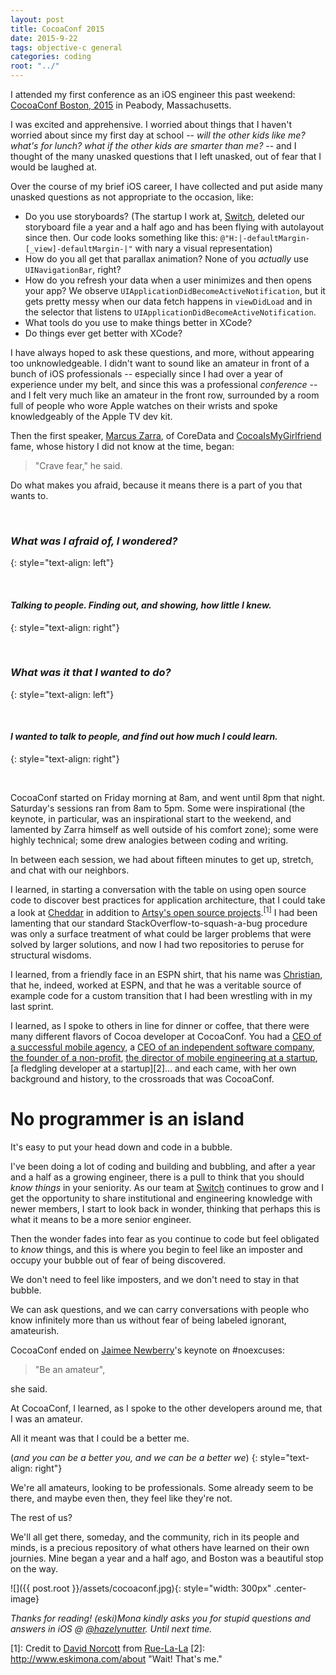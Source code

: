 ```yaml
---
layout: post
title: CocoaConf 2015
date: 2015-9-22
tags: objective-c general
categories: coding
root: "../"
---
```


I attended my first conference as an iOS engineer this past weekend: [CocoaConf Boston, 2015](http://cocoaconf.com/boston-2015/home) in Peabody, Massachusetts.

<!--more-->

I was excited and apprehensive. I worried about things that I haven't worried about since my first day at school -- _will the other kids like me? what's for lunch? what if the other kids are smarter than me?_ -- and I thought of the many unasked questions that I left unasked, out of fear that I would be laughed at. 

Over the course of my brief iOS career, I have collected and put aside many unasked questions as not appropriate to the occasion, like: 

* Do you use storyboards? (The startup I work at, [Switch](http://switchapp.com), deleted our storyboard file a year and a half ago and has been flying with autolayout since then. Our code looks something like this: `@"H:|-defaultMargin-[_view]-defaultMargin-|"` with nary a visual representation)
* How do you all get that parallax animation? None of you _actually_ use `UINavigationBar`, right?
* How do you refresh your data when a user minimizes and then opens your app? We observe `UIApplicationDidBecomeActiveNotification`, but it gets pretty messy when our data fetch happens in `viewDidLoad` and in the selector that listens to `UIApplicationDidBecomeActiveNotification`.
* What tools do you use to make things better in XCode?
* Do things ever get better with XCode?

I have always hoped to ask these questions, and more, without appearing too unknowledgeable. I didn't want to sound like an amateur in front of a bunch of iOS professionals -- especially since I had over a year of experience under my belt, and since this was a professional _conference_ -- and I felt very much like an amateur in the front row, surrounded by a room full of people who wore Apple watches on their wrists and spoke knowledgeably of the Apple TV dev kit.

Then the first speaker, [Marcus Zarra](https://twitter.com/mzarra), of CoreData and [CocoaIsMyGirlfriend](http://www.cimgf.com/) fame, whose history I did not know at the time, began:

> "Crave fear,"
he said.

Do what makes you afraid, because it means there is a part of you that wants to.

<br>

### _What was I afraid of, I wondered?_
{: style="text-align: left"}

<br>

#### _Talking to people. Finding out, and showing, how little I knew._
{: style="text-align: right"}

<br>

### _What was it that I wanted to do?_
{: style="text-align: left"}

<br>

#### _I wanted to talk to people, and find out how much I could learn._
{: style="text-align: right"}

<br>

CocoaConf started on Friday morning at 8am, and went until 8pm that night. Saturday's sessions ran from 8am to 5pm. Some were inspirational (the keynote, in particular, was an inspirational start to the weekend, and lamented by Zarra himself as well outside of his comfort zone); some were highly technical; some drew analogies between coding and writing.

In between each session, we had about fifteen minutes to get up, stretch, and chat with our neighbors. 

I learned, in starting a conversation with the table on using open source code to discover best practices for application architecture, that I could take a look at [Cheddar](https://github.com/nothingmagical/cheddar-ios) in addition to [Artsy's open source projects](https://github.com/artsy).<sup>[1]</sup> I had been lamenting that our standard StackOverflow-to-squash-a-bug procedure was only a surface treatment of what could be larger problems that were solved by larger solutions, and now I had two repositories to peruse for structural wisdoms.

I learned, from a friendly face in an ESPN shirt, that his name was [Christian](https://twitter.com/Chris_Allgood), that he, indeed, worked at ESPN, and that he was a veritable source of example code for a custom transition that I had been wrestling with in my last sprint.

I learned, as I spoke to others in line for dinner or coffee, that there were many different flavors of Cocoa developer at CocoaConf. You had a [CEO of a successful mobile agency](https://twitter.com/graiz), a [CEO of an independent software company](https://twitter.com/siegel), [the founder of a non-profit](https://twitter.com/macgenie), [the director of mobile engineering at a startup](https://twitter.com/designatednerd), [a fledgling developer at a startup][2]... and each came, with her own background and history, to the crossroads that was CocoaConf. 

# No programmer is an island

It's easy to put your head down and code in a bubble.

I've been doing a lot of coding and building and bubbling, and after a year and a half as a growing engineer, there is a pull to think that you should _know things_ in your seniority. As our team at [Switch](https://www.switchapp.com) continues to grow and I get the opportunity to share institutional and engineering knowledge with newer members, I start to look back in wonder, thinking that perhaps this is what it means to be a more senior engineer. 

Then the wonder fades into fear as you continue to code but feel obligated to _know_ things, and this is where you begin to feel like an imposter and occupy your bubble out of fear of being discovered.

We don't need to feel like imposters, and we don't need to stay in that bubble.

We can ask questions, and we can carry conversations with people who know infinitely more than us without fear of being labeled ignorant, amateurish.

CocoaConf ended on [Jaimee Newberry](https://twitter.com/jaimeejaimee)'s keynote on #noexcuses:

>"Be an amateur",

she said.

At CocoaConf, I learned, as I spoke to the other developers around me, that I was an amateur.

All it meant was that I could be a better me.

(_and you can be a better you, and we can be a better we_)
{: style="text-align: right"}

We're all amateurs, looking to be professionals. Some already seem to be there, and maybe even then, they feel like they're not. 

The rest of us? 

We'll all get there, someday, and the community, rich in its people and minds, is a precious repository of what others have learned on their own journies. Mine began a year and a half ago, and Boston was a beautiful stop on the way.

![]({{ post.root }}/assets/cocoaconf.jpg){: style="width: 300px" .center-image}

_Thanks for reading! (eski)Mona kindly asks you for stupid questions and answers in iOS @ [@hazelynutter](http://www.twitter.com/hazelynutter). Until next time._

[1]: Credit to [David Norcott](https://twitter.com/DavidNorcott) from [Rue-La-La](https://www.ruelala.com)
[2]: http://www.eskimona.com/about "Wait! That's me."
